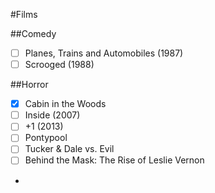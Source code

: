 #Films

##Comedy

- [ ] Planes, Trains and Automobiles (1987)
- [ ] Scrooged (1988)

##Horror

- [x] Cabin in the Woods
- [ ] Inside (2007)
- [ ] +1 (2013)
- [ ] Pontypool
- [ ] Tucker & Dale vs. Evil
- [ ] Behind the Mask: The Rise of Leslie Vernon
- 
